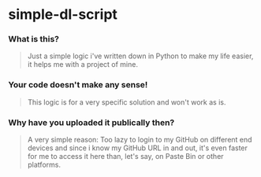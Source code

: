 # simple-dl-script
### What is this?
>Just a simple logic i've written down in Python to make my life easier, it helps me with a project of mine.
### Your code doesn't make any sense!
>This logic is for a very specific solution and won't work as is.
### Why have you uploaded it publically then?
>A very simple reason: Too lazy to login to my GitHub on different end devices and since i know my GitHub URL in and out, it's even faster for me to access it here than, let's say, on Paste Bin or other platforms.
